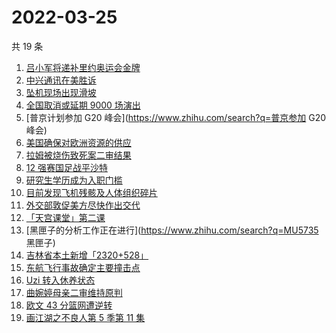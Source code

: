 # 2022-03-25

共 19 条

<!-- BEGIN -->
<!-- 最后更新时间 Fri Mar 25 2022 11:13:10 GMT+0800 (China Standard Time) -->

1. [吕小军将递补里约奥运会金牌](https://www.zhihu.com/search?q=吕小军递补金牌)
1. [中兴通讯在美胜诉](https://www.zhihu.com/search?q=中兴通讯)
1. [坠机现场出现滑坡](https://www.zhihu.com/search?q=坠机现场山体滑坡)
1. [全国取消或延期 9000 场演出](https://www.zhihu.com/search?q=取消演出)
1. [普京计划参加 G20 峰会](https://www.zhihu.com/search?q=普京参加 G20 峰会)
1. [美国确保对欧洲资源的供应](https://www.zhihu.com/search?q=美国供应)
1. [拉姆被烧伤致死案二审结果](https://www.zhihu.com/search?q=拉姆被烧伤致死案)
1. [12 强赛国足战平沙特](https://www.zhihu.com/search?q=国足)
1. [研究生学历成为入职门槛](https://www.zhihu.com/search?q=研究生学历)
1. [目前发现飞机残骸及人体组织碎片](https://www.zhihu.com/search?q=东航飞行事故进展)
1. [外交部敦促美方尽快作出交代](https://www.zhihu.com/search?q=美方涉乌生物实验室)
1. [「天宫课堂」第二课](https://www.zhihu.com/search?q=天宫课堂)
1. [黑匣子的分析工作正在进行](https://www.zhihu.com/search?q=MU5735 黑匣子)
1. [吉林省本土新增「2320+528」](https://www.zhihu.com/search?q=吉林疫情)
1. [东航飞行事故确定主要撞击点](https://www.zhihu.com/search?q=确定坠机事故主要撞击点)
1. [Uzi 转入休养状态](https://www.zhihu.com/search?q=uzi)
1. [曲婉婷母亲二审维持原判](https://www.zhihu.com/search?q=曲婉婷)
1. [欧文 43 分篮网遭逆转](https://www.zhihu.com/search?q=篮网)
1. [画江湖之不良人第 5 季第 11 集](https://www.zhihu.com/search?q=画江湖之不良人)

<!-- END -->
